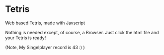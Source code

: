 # Tetris
Web based Tetris, made with Javscript

Nothing is needed except, of course, a Browser. Just click the html file and your Tetris is ready!

(Note, My Singelplayer record is 43 :) )
